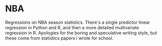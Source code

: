 # NBA
Regressions on NBA season statistics. There's a single predictor linear regression in Python and R, and then a more detailed multivariate regression in R. Apologies for the boring and speculative writing style, but these come from statistics papers I wrote for school.

